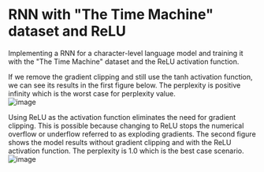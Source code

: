 # RNN with "The Time Machine" dataset and ReLU
 Implementing a RNN for a character-level language model and training it with the "The Time Machine" dataset and the ReLU activation function.
 
If we remove the gradient clipping and still use the tanh activation function, we can see its results in the first figure below. The perplexity is positive infinity which is the worst case for perplexity value.\
![image](https://user-images.githubusercontent.com/70276800/145123772-b6a5b76e-7da1-4fb8-b8ee-57d2f66c8e6e.png)



Using ReLU as the activation function eliminates the need for gradient clipping. This is possible because changing to ReLU stops the numerical overflow or underflow referred to as exploding gradients. The second figure shows the model results without gradient clipping and with the ReLU activation function. The perplexity is 1.0 which is the best case scenario.\
![image](https://user-images.githubusercontent.com/70276800/145121583-2d3f419b-d708-4239-ab0d-2ea3a848e66d.png)
